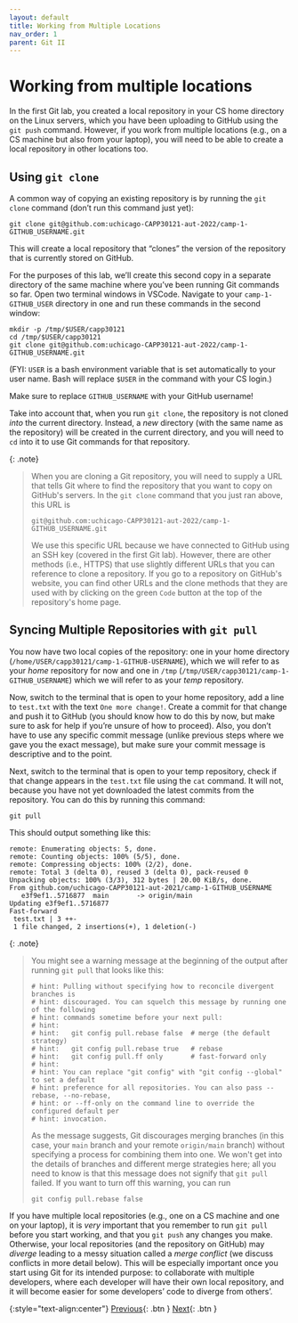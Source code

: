 ```yaml
---
layout: default
title: Working from Multiple Locations
nav_order: 1
parent: Git II
---
```


# Working from multiple locations

In the first Git lab, you created a local repository in your CS home directory on the Linux servers, which you have been uploading to GitHub using the `git push` command. However, if you work from multiple locations (e.g., on a CS machine but also from your laptop), you will need to be able to create a local repository in other locations too.

## Using `git clone`

A common way of copying an existing repository is by running the `git clone` command (don’t run this command just yet):

```
git clone git@github.com:uchicago-CAPP30121-aut-2022/camp-1-GITHUB_USERNAME.git
```

This will create a local repository that “clones” the version of the repository that is currently stored on GitHub.

For the purposes of this lab, we’ll create this second copy in a separate directory of the same machine where you’ve been running Git commands so far. Open two terminal windows in VSCode. Navigate to your `camp-1-GITHUB_USER` directory in one and run these commands in the second window:

```
mkdir -p /tmp/$USER/capp30121
cd /tmp/$USER/capp30121
git clone git@github.com:uchicago-CAPP30121-aut-2022/camp-1-GITHUB_USERNAME.git
```

(FYI: `USER` is a bash environment variable that is set automatically to your user name. Bash will replace `$USER` in the command with your CS login.)

Make sure to replace `GITHUB_USERNAME` with your GitHub username!

Take into account that, when you run `git clone`, the repository is not cloned _into_ the current directory. Instead, a _new_ directory (with the same name as the repository) will be created in the current directory, and you will need to `cd` into it to use Git commands for that repository.

{: .note}
> When you are cloning a Git repository, you will need to supply a URL that tells Git where to find the repository that you want to copy on GitHub's servers. In the `git clone` command that you just ran above, this URL is
> 
> ```
> git@github.com:uchicago-CAPP30121-aut-2022/camp-1-GITHUB_USERNAME.git
> ```
>
> We use this specific URL because we have connected to GitHub using an SSH key (covered in the first Git lab). However, there are other methods (i.e., HTTPS) that use slightly different URLs that you can reference to clone a repository. If you go to a repository on GitHub's website, you can find other URLs and the clone methods that they are used with by clicking on the green `Code` button at the top of the repository's home page.

## Syncing Multiple Repositories with `git pull`

You now have two local copies of the repository: one in your home directory (`/home/USER/capp30121/camp-1-GITHUB-USERNAME`), which we will refer to as your _home_ repository for now and one in `/tmp` (`/tmp/USER/capp30121/camp-1-GITHUB_USERNAME`) which we will refer to as your _temp_ repository.

Now, switch to the terminal that is open to your home repository, add a line to `test.txt` with the text `One more change!`. Create a commit for that change and push it to GitHub (you should know how to do this by now, but make sure to ask for help if you’re unsure of how to proceed). Also, you don’t have to use any specific commit message (unlike previous steps where we gave you the exact message), but make sure your commit message is descriptive and to the point.

Next, switch to the terminal that is open to your temp repository, check if that change appears in the `test.txt` file using the `cat` command. It will not, because you have not yet downloaded the latest commits from the repository. You can do this by running this command:

```
git pull
```

This should output something like this:

```
remote: Enumerating objects: 5, done.
remote: Counting objects: 100% (5/5), done.
remote: Compressing objects: 100% (2/2), done.
remote: Total 3 (delta 0), reused 3 (delta 0), pack-reused 0
Unpacking objects: 100% (3/3), 312 bytes | 20.00 KiB/s, done.
From github.com/uchicago-CAPP30121-aut-2021/camp-1-GITHUB_USERNAME
   e3f9ef1..5716877  main       -> origin/main
Updating e3f9ef1..5716877
Fast-forward
 test.txt | 3 ++-
 1 file changed, 2 insertions(+), 1 deletion(-)
```

{: .note} 
> You might see a warning message at the beginning of the output after running `git pull` that looks like this:
> 
> ```
> # hint: Pulling without specifying how to reconcile divergent branches is
> # hint: discouraged. You can squelch this message by running one of the following
> # hint: commands sometime before your next pull:
> # hint: 
> # hint:   git config pull.rebase false  # merge (the default strategy)
> # hint:   git config pull.rebase true   # rebase
> # hint:   git config pull.ff only       # fast-forward only
> # hint: 
> # hint: You can replace "git config" with "git config --global" to set a default
> # hint: preference for all repositories. You can also pass --rebase, --no-rebase,
> # hint: or --ff-only on the command line to override the configured default per
> # hint: invocation.
> ```
>
> As the message suggests, Git discourages merging branches (in this case, your `main` branch and your remote `origin/main` branch) without specifying a process for combining them into one. We won't get into the details of branches and different merge strategies here; all you need to know is that this message does not signify that `git pull` failed. If you want to turn off this warning, you can run
> 
> ```
> git config pull.rebase false
> ```

If you have multiple local repositories (e.g., one on a CS machine and one on your laptop), it is *very* important that you remember to run `git pull` before you start working, and that you `git push` any changes you make. Otherwise, your local repositories (and the repository on GitHub) may _diverge_ leading to a messy situation called a _merge conflict_ (we discuss conflicts in more detail below). This will be especially important once you start using Git for its intended purpose: to collaborate with multiple developers, where each developer will have their own local repository, and it will become easier for some developers’ code to diverge from others’.

{:style="text-align:center"}
[Previous](./index.html){: .btn } [Next](./2-commit-log.html){: .btn }
